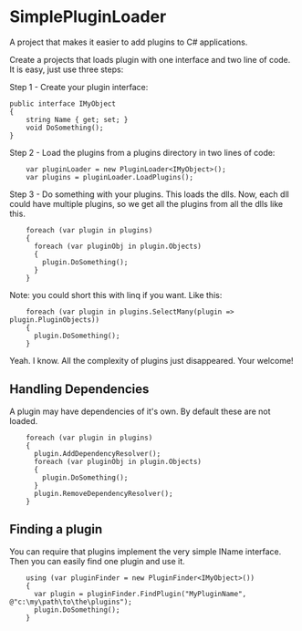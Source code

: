 # SimplePluginLoader

A project that makes it easier to add plugins to C# applications.


Create a projects that loads plugin with one interface and two line of code. It is easy, just use three steps:

Step 1 - Create your plugin interface:

````
public interface IMyObject 
{
    string Name { get; set; }
    void DoSomething();
}
````

Step 2 - Load the plugins from a plugins directory in two lines of code:

````
    var pluginLoader = new PluginLoader<IMyObject>();
    var plugins = pluginLoader.LoadPlugins();
````

Step 3 - Do something with your plugins.
This loads the dlls. Now, each dll could have multiple plugins, so we get all the plugins from all the dlls like this.

````
    foreach (var plugin in plugins)
    {
      foreach (var pluginObj in plugin.Objects) 
      {
        plugin.DoSomething();
      }
    }
````

Note: you could short this with linq if you want. Like this:

````
    foreach (var plugin in plugins.SelectMany(plugin => plugin.PluginObjects))
    {
      plugin.DoSomething();
    }
````

Yeah. I know. All the complexity of plugins just disappeared. Your welcome!

## Handling Dependencies ##

A plugin may have dependencies of it's own. By default these are not loaded.

````
    foreach (var plugin in plugins)
    {
      plugin.AddDependencyResolver();
      foreach (var pluginObj in plugin.Objects) 
      {
        plugin.DoSomething();
      }
      plugin.RemoveDependencyResolver();
    }
````

## Finding a plugin ##

You can require that plugins implement the very simple IName interface.  Then you can easily find one plugin and use it.

```
    using (var pluginFinder = new PluginFinder<IMyObject>()) 
    {
      var plugin = pluginFinder.FindPlugin("MyPluginName", @"c:\my\path\to\the\plugins");
      plugin.DoSomething();
    }
```
